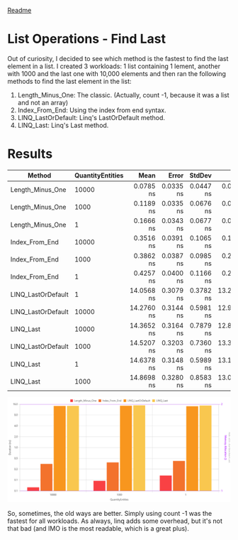 [Readme](./readme.md)


# List Operations - Find Last
Out of curiosity, I decided to see which method is the fastest to find the last element in a list. 
I created 3 workloads: 1 list containing 1 lement, another with 1000 and the last one with 10,000 elements and then ran the 
following methods to find the last element in the list:

1. Length_Minus_One: The classic. (Actually, count -1, because it was a list and not an array)
2. Index_From_End: Using the index from end syntax. 
3. LINQ_LastOrDefault: Linq's LastOrDefault method.
4. LINQ_Last: Linq's Last method.

# Results 
| Method             | QuantityEntities |       Mean |     Error |    StdDev |        Min |        Max |     Median | Rank | Allocated |
|--------------------|------------------|-----------:|----------:|----------:|-----------:|-----------:|-----------:|-----:|----------:|
| Length_Minus_One   | 10000            |  0.0785 ns | 0.0335 ns | 0.0447 ns |  0.0000 ns |  0.1910 ns |  0.0759 ns |    1 |         - |
| Length_Minus_One   | 1000             |  0.1189 ns | 0.0335 ns | 0.0676 ns |  0.0000 ns |  0.2609 ns |  0.1168 ns |    2 |         - |
| Length_Minus_One   | 1                |  0.1666 ns | 0.0343 ns | 0.0677 ns |  0.0090 ns |  0.3087 ns |  0.1623 ns |    3 |         - |
| Index_From_End     | 10000            |  0.3516 ns | 0.0391 ns | 0.1065 ns |  0.1696 ns |  0.6189 ns |  0.3296 ns |    4 |         - |
| Index_From_End     | 1000             |  0.3862 ns | 0.0387 ns | 0.0985 ns |  0.2128 ns |  0.6300 ns |  0.3675 ns |    5 |         - |
| Index_From_End     | 1                |  0.4257 ns | 0.0400 ns | 0.1166 ns |  0.2036 ns |  0.6909 ns |  0.4113 ns |    6 |         - |
| LINQ_LastOrDefault | 1                | 14.0568 ns | 0.3079 ns | 0.3782 ns | 13.2595 ns | 14.5825 ns | 14.1433 ns |    7 |         - |
| LINQ_LastOrDefault | 10000            | 14.2760 ns | 0.3144 ns | 0.5981 ns | 12.9824 ns | 15.6408 ns | 14.2959 ns |    7 |         - |
| LINQ_Last          | 10000            | 14.3652 ns | 0.3164 ns | 0.7879 ns | 12.8742 ns | 16.4700 ns | 14.3699 ns |    7 |         - |
| LINQ_LastOrDefault | 1000             | 14.5207 ns | 0.3203 ns | 0.7360 ns | 13.3682 ns | 16.5118 ns | 14.4080 ns |    7 |         - |
| LINQ_Last          | 1                | 14.6378 ns | 0.3148 ns | 0.5989 ns | 13.1661 ns | 15.7691 ns | 14.6208 ns |    7 |         - |
| LINQ_Last          | 1000             | 14.8698 ns | 0.3280 ns | 0.8583 ns | 13.0903 ns | 16.8419 ns | 14.6868 ns |    7 |         - |

![Result Chart](./listoperationsfindlast.png)


So, sometimes, the old ways are better. Simply using count -1 was the fastest for all workloads. As always, linq adds some overhead, 
but it's not that bad (and IMO is the most readable, which is a great plus).